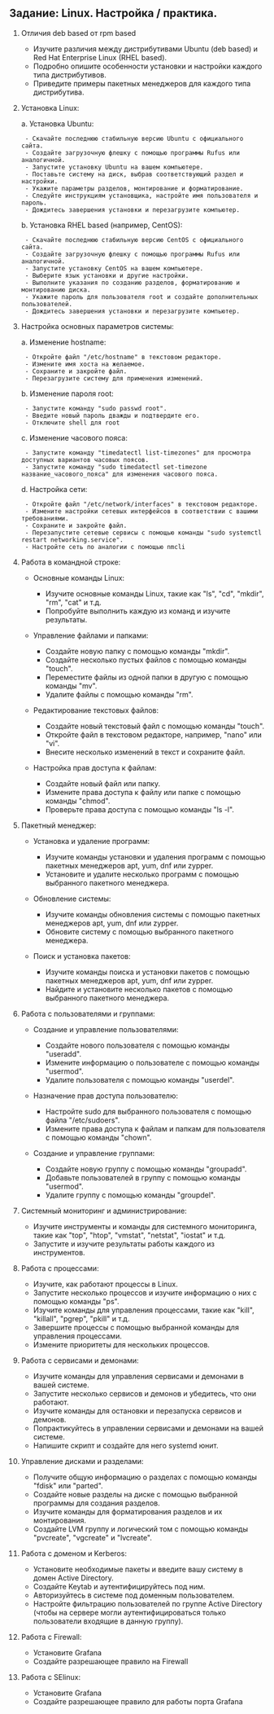 ## Задание: Linux. Настройка / практика.

1. Отличия deb based от rpm based

   - Изучите различия между дистрибутивами Ubuntu (deb based) и Red Hat Enterprise Linux (RHEL based).
   - Подробно опишите особенности установки и настройки каждого типа дистрибутивов.
   - Приведите примеры пакетных менеджеров для каждого типа дистрибутива.

2. Установка Linux:

    a. Установка Ubuntu:
    
        - Скачайте последнюю стабильную версию Ubuntu с официального сайта.
        - Создайте загрузочную флешку с помощью программы Rufus или аналогичной.
        - Запустите установку Ubuntu на вашем компьютере.
        - Поставьте систему на диск, выбрав соответствующий раздел и настройки.
        - Укажите параметры разделов, монтирование и форматирование.
        - Следуйте инструкциям установщика, настройте имя пользователя и пароль.
        - Дождитесь завершения установки и перезагрузите компьютер.
    
    b. Установка RHEL based (например, CentOS):
    
        - Скачайте последнюю стабильную версию CentOS с официального сайта.
        - Создайте загрузочную флешку с помощью программы Rufus или аналогичной.
        - Запустите установку CentOS на вашем компьютере.
        - Выберите язык установки и другие настройки.
        - Выполните указания по созданию разделов, форматированию и монтированию диска.
        - Укажите пароль для пользователя root и создайте дополнительных пользователей.
        - Дождитесь завершения установки и перезагрузите компьютер.

3. Настройка основных параметров системы:

    a. Изменение hostname:
    
        - Откройте файл "/etc/hostname" в текстовом редакторе.
        - Измените имя хоста на желаемое.
        - Сохраните и закройте файл.
        - Перезагрузите систему для применения изменений.
    
    b. Изменение пароля root:
    
        - Запустите команду "sudo passwd root".
        - Введите новый пароль дважды и подтвердите его.
        - Отключите shell для root
    
    c. Изменение часового пояса:
    
        - Запустите команду "timedatectl list-timezones" для просмотра доступных вариантов часовых поясов.
        - Запустите команду "sudo timedatectl set-timezone название_часового_пояса" для изменения часового пояса.
    
    d. Настройка сети:
    
        - Откройте файл "/etc/network/interfaces" в текстовом редакторе.
        - Измените настройки сетевых интерфейсов в соответствии с вашими требованиями.
        - Сохраните и закройте файл.
        - Перезапустите сетевые сервисы с помощью команды "sudo systemctl restart networking.service".
        - Настройте сеть по аналогии с помощью nmcli


4. Работа в командной строке:

    - Основные команды Linux:
        - Изучите основные команды Linux, такие как "ls", "cd", "mkdir", "rm", "cat" и т.д.
        - Попробуйте выполнить каждую из команд и изучите результаты.
    
    - Управление файлами и папками:
        - Создайте новую папку с помощью команды "mkdir".
        - Создайте несколько пустых файлов с помощью команды "touch".
        - Переместите файлы из одной папки в другую с помощью команды "mv".
        - Удалите файлы с помощью команды "rm".
    
    - Редактирование текстовых файлов:
        - Создайте новый текстовый файл с помощью команды "touch".
        - Откройте файл в текстовом редакторе, например, "nano" или "vi".
        - Внесите несколько изменений в текст и сохраните файл.
    
    - Настройка прав доступа к файлам:
        - Создайте новый файл или папку.
        - Измените права доступа к файлу или папке с помощью команды "chmod".
        - Проверьте права доступа с помощью команды "ls -l".

5. Пакетный менеджер:

    - Установка и удаление программ:
        - Изучите команды установки и удаления программ с помощью пакетных менеджеров apt, yum, dnf или zypper.
        - Установите и удалите несколько программ с помощью выбранного пакетного менеджера.
    
    - Обновление системы:
        - Изучите команды обновления системы с помощью пакетных менеджеров apt, yum, dnf или zypper.
        - Обновите систему с помощью выбранного пакетного менеджера.
    
    - Поиск и установка пакетов:
        - Изучите команды поиска и установки пакетов с помощью пакетных менеджеров apt, yum, dnf или zypper.
        - Найдите и установите несколько пакетов с помощью выбранного пакетного менеджера.

6. Работа с пользователями и группами:

    - Создание и управление пользователями:
        - Создайте нового пользователя с помощью команды "useradd".
        - Измените информацию о пользователе с помощью команды "usermod".
        - Удалите пользователя с помощью команды "userdel".
    
    - Назначение прав доступа пользователю:
        - Настройте sudo для выбранного пользователя с помощью файла "/etc/sudoers".
        - Измените права доступа к файлам и папкам для пользователя с помощью команды "chown".
    
    - Создание и управление группами:
        - Создайте новую группу с помощью команды "groupadd".
        - Добавьте пользователей в группу с помощью команды "usermod".
        - Удалите группу с помощью команды "groupdel".

7. Системный мониторинг и администрирование:

    - Изучите инструменты и команды для системного мониторинга, такие как "top", "htop", "vmstat", "netstat", "iostat" и т.д.
    - Запустите и изучите результаты работы каждого из инструментов.

8. Работа с процессами:

    - Изучите, как работают процессы в Linux.
    - Запустите несколько процессов и изучите информацию о них с помощью команды "ps".
    - Изучите команды для управления процессами, такие как "kill", "killall", "pgrep", "pkill" и т.д.
    - Завершите процессы с помощью выбранной команды для управления процессами.
    - Измените приоритеты для нескольких процессов.

9. Работа с сервисами и демонами:

    - Изучите команды для управления сервисами и демонами в вашей системе.
    - Запустите несколько сервисов и демонов и убедитесь, что они работают.
    - Изучите команды для остановки и перезапуска сервисов и демонов.
    - Попрактикуйтесь в управлении сервисами и демонами на вашей системе.
    - Напишите скрипт и создайте для него systemd юнит.

10. Управление дисками и разделами:

    - Получите общую информацию о разделах с помощью команды "fdisk" или "parted".
    - Создайте новые разделы на диске с помощью выбранной программы для создания разделов.
    - Изучите команды для форматирования разделов и их монтирования.
    - Создайте LVM группу и логический том с помощью команды "pvcreate", "vgcreate" и "lvcreate".

11. Работа с доменом и Kerberos:

    - Установите необходимые пакеты и введите вашу систему в домен Active Directory.
    - Создайте Keytab и аутентифицируйтесь под ним.
    - Авторизуйтесь в системе под доменным пользователем.
    - Настройте фильтрацию пользователей по группе Active Directory (чтобы на сервере могли аутентифицироваться только пользователи входящие в данную группу).

10. Работа с Firewall:

    - Установите Grafana
    - Создайте разрешающее правило на Firewall

11. Работа с SElinux:

    - Установите Grafana
    - Создайте разрешающее правило для работы порта Grafana